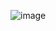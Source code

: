 ![image](https://user-images.githubusercontent.com/82140474/201547755-198d7390-c5b8-4aa6-9de5-4f36919666ae.png)
